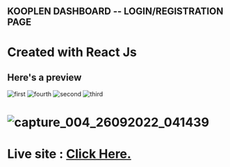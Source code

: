 ## KOOPLEN DASHBOARD -- LOGIN/REGISTRATION PAGE

# Created with React Js

## Here's a preview
![first](https://user-images.githubusercontent.com/105244751/192264661-817ea355-0ae7-492d-8ebb-6fdf38849128.jpg)
![fourth](https://user-images.githubusercontent.com/105244751/192264665-29599ac9-1b90-46de-8fa5-63c3a94b53c4.jpg)
![second](https://user-images.githubusercontent.com/105244751/192264669-6a181055-ce2f-4a85-b636-5446534d3864.jpg)
![third](https://user-images.githubusercontent.com/105244751/192264670-a97620ca-04f6-4916-a830-84501568361c.jpg)
# ![capture_004_26092022_041439](https://user-images.githubusercontent.com/105244751/192264974-34ddc95e-aa69-4e2b-9773-71cc14032a26.jpg)

# Live site : [Click Here.](kooplenform.netlify.app)

